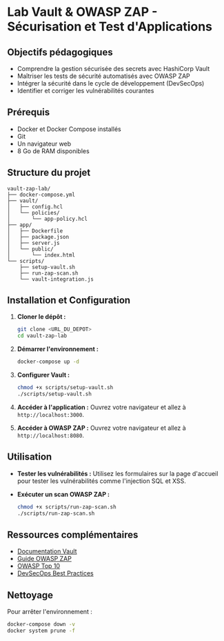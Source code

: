 # Lab Vault & OWASP ZAP - Sécurisation et Test d'Applications

## Objectifs pédagogiques
- Comprendre la gestion sécurisée des secrets avec HashiCorp Vault
- Maîtriser les tests de sécurité automatisés avec OWASP ZAP
- Intégrer la sécurité dans le cycle de développement (DevSecOps)
- Identifier et corriger les vulnérabilités courantes

## Prérequis
- Docker et Docker Compose installés
- Git
- Un navigateur web
- 8 Go de RAM disponibles

## Structure du projet
```
vault-zap-lab/
├── docker-compose.yml
├── vault/
│   ├── config.hcl
│   └── policies/
│       └── app-policy.hcl
├── app/
│   ├── Dockerfile
│   ├── package.json
│   ├── server.js
│   └── public/
│       └── index.html
└── scripts/
    ├── setup-vault.sh
    ├── run-zap-scan.sh
    └── vault-integration.js
```

## Installation et Configuration

1. **Cloner le dépôt :**
   ```bash
   git clone <URL_DU_DEPOT>
   cd vault-zap-lab
   ```

2. **Démarrer l'environnement :**
   ```bash
   docker-compose up -d
   ```

3. **Configurer Vault :**
   ```bash
   chmod +x scripts/setup-vault.sh
   ./scripts/setup-vault.sh
   ```

4. **Accéder à l'application :**
   Ouvrez votre navigateur et allez à `http://localhost:3000`.

5. **Accéder à OWASP ZAP :**
   Ouvrez votre navigateur et allez à `http://localhost:8080`.

## Utilisation

- **Tester les vulnérabilités :**
  Utilisez les formulaires sur la page d'accueil pour tester les vulnérabilités comme l'injection SQL et XSS.

- **Exécuter un scan OWASP ZAP :**
  ```bash
  chmod +x scripts/run-zap-scan.sh
  ./scripts/run-zap-scan.sh
  ```

## Ressources complémentaires

- [Documentation Vault](https://www.vaultproject.io/docs)
- [Guide OWASP ZAP](https://www.zaproxy.org/docs/)
- [OWASP Top 10](https://owasp.org/www-project-top-ten/)
- [DevSecOps Best Practices](https://owasp.org/www-project-devsecops-guideline/)

## Nettoyage

Pour arrêter l'environnement :
```bash
docker-compose down -v
docker system prune -f
```